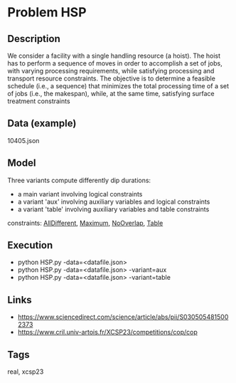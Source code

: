 # Problem HSP
## Description
We consider a facility with a single handling resource (a hoist).
The hoist has to perform a sequence of moves in order to accomplish a set of jobs, with varying
processing requirements, while satisfying processing and transport resource constraints.
The objective is to determine a feasible schedule (i.e., a sequence) that minimizes the total processing
time of a set of jobs (i.e., the makespan), while, at the same time, satisfying surface treatment constraints

## Data (example)
  10405.json

## Model
  Three variants compute differently dip durations:
  - a main variant involving logical constraints
  - a variant 'aux' involving auxiliary variables and logical constraints
  - a variant 'table' involving auxiliary variables and table constraints

  constraints: [AllDifferent](http://pycsp.org/documentation/constraints/AllDifferent), [Maximum](http://pycsp.org/documentation/constraints/Maximum), [NoOverlap](http://pycsp.org/documentation/constraints/NoOverlap), [Table](http://pycsp.org/documentation/constraints/Table)

## Execution
  - python HSP.py -data=<datafile.json>
  - python HSP.py -data=<datafile.json> -variant=aux
  - python HSP.py -data=<datafile.json> -variant=table

## Links
  - https://www.sciencedirect.com/science/article/abs/pii/S0305054815002373
  - https://www.cril.univ-artois.fr/XCSP23/competitions/cop/cop

## Tags
  real, xcsp23
